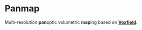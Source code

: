 # Panmap
Multi-resolution **pan**optic volumetric **map**ing based on [**Voxfield**](https://github.com/VIS4ROB-lab/voxfield).